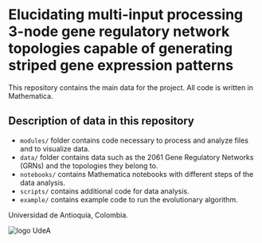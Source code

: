 # Elucidating multi-input processing 3-node gene regulatory network topologies capable of generating striped gene expression patterns

This repository contains the main data for the project. All code is written in
Mathematica.

## Description of data in this repository

- `modules/` folder contains code necessary to process and analyze files and
to visualize data.
- `data/` folder contains data such as the 2061 Gene Regulatory Networks
(GRNs) and the topologies they belong to.
- `notebooks/` contains Mathematica notebooks with different steps of the
data analysis.
- `scripts/` contains additional code for data analysis.
- `example/` contains example code to run the evolutionary algorithm.

Universidad de Antioquia, Colombia.

![logo UdeA](https://upload.wikimedia.org/wikipedia/commons/thumb/f/fb/Escudo-UdeA.svg/200px-Escudo-UdeA.svg.png)

